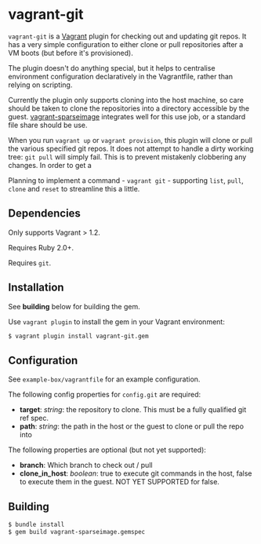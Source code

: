 # vagrant-git

`vagrant-git` is a [Vagrant](http://vagrantup.com) plugin for checking out and updating git repos. It has a very simple configuration to either clone or pull repositories after a VM boots (but before it's provisioned).

The plugin doesn't do anything special, but it helps to centralise environment configuration declaratively in the Vagrantfile, rather than relying on scripting.

Currently the plugin only supports cloning into the host machine, so care should be taken to clone the repositories into a directory accessible by the guest. [vagrant-sparseimage](https://github.com/Learnosity/vagrant-sparseimage) integrates well for this use job, or a standard file share should be use.

When you run `vagrant up` or `vagrant provision`, this plugin will clone or pull the various specified git repos. It does not attempt to handle a dirty working tree: `git pull` will simply fail. This is to prevent mistakenly clobbering any changes. In order to get a 

Planning to implement a command - `vagrant git` - supporting `list`, `pull`, `clone` and `reset` to streamline this a little.


## Dependencies

Only supports Vagrant > 1.2.

Requires Ruby 2.0+.

Requires `git`.

## Installation

See **building** below for building the gem.

Use `vagrant plugin` to install the gem in your Vagrant environment:

```bash
$ vagrant plugin install vagrant-git.gem
```

## Configuration

See `example-box/vagrantfile` for an example configuration.

The following config properties for `config.git` are required:

* **target**: *string*: the repository to clone. This must be a fully qualified git ref spec.
* **path**: *string*: the path in the host or the guest to clone or pull the repo into

The following properties are optional (but not yet supported):

* **branch**: Which branch to check out / pull
* **clone_in_host**: *boolean*: true to execute git commands in the host, false to execute them in the guest. NOT YET SUPPORTED for false.

## Building

```bash
$ bundle install
$ gem build vagrant-sparseimage.gemspec
```
